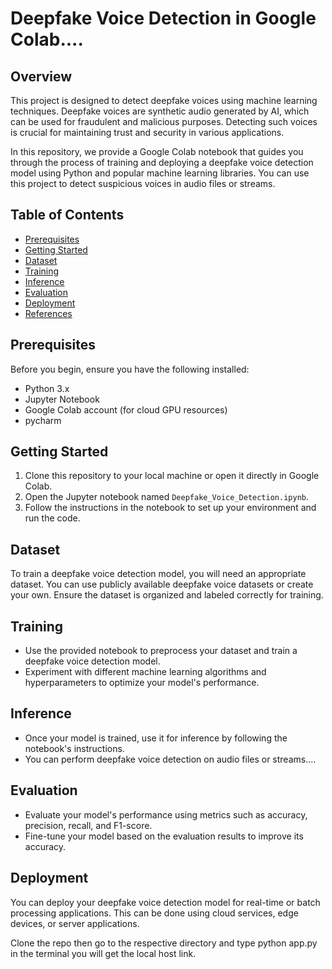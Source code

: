 # Deepfake Voice Detection in Google Colab....

## Overview
This project is designed to detect deepfake voices using machine learning techniques. Deepfake voices are synthetic audio generated by AI, which can be used for fraudulent and malicious purposes. Detecting such voices is crucial for maintaining trust and security in various applications.

In this repository, we provide a Google Colab notebook that guides you through the process of training and deploying a deepfake voice detection model using Python and popular machine learning libraries. You can use this project to detect suspicious voices in audio files or streams.

## Table of Contents
- [Prerequisites](#prerequisites)
- [Getting Started](#getting-started)
- [Dataset](#dataset)
- [Training](#training)
- [Inference](#inference)
- [Evaluation](#evaluation)
- [Deployment](#deployment)
- [References](#references)

## Prerequisites
Before you begin, ensure you have the following installed:
- Python 3.x
- Jupyter Notebook
- Google Colab account (for cloud GPU resources)
- pycharm

## Getting Started
1. Clone this repository to your local machine or open it directly in Google Colab.
2. Open the Jupyter notebook named `Deepfake_Voice_Detection.ipynb`.
3. Follow the instructions in the notebook to set up your environment and run the code.

## Dataset
To train a deepfake voice detection model, you will need an appropriate dataset. You can use publicly available deepfake voice datasets or create your own. Ensure the dataset is organized and labeled correctly for training.

## Training
- Use the provided notebook to preprocess your dataset and train a deepfake voice detection model.
- Experiment with different machine learning algorithms and hyperparameters to optimize your model's performance.

## Inference
- Once your model is trained, use it for inference by following the notebook's instructions.
- You can perform deepfake voice detection on audio files or streams....

## Evaluation
- Evaluate your model's performance using metrics such as accuracy, precision, recall, and F1-score.
- Fine-tune your model based on the evaluation results to improve its accuracy.

## Deployment
You can deploy your deepfake voice detection model for real-time or batch processing applications. This can be done using cloud services, edge devices, or server applications.

Clone the repo 
then go to the respective directory and type python app.py
in the terminal you will get the local host link.
